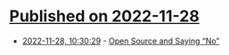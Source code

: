 # [Published on 2022-11-28](index.md)

* [2022-11-28, 10:30:29](https://news.ycombinator.com/item?id=33771881) - [Open Source and Saying “No”](https://connortumbleson.com/2022/11/28/open-source-saying-no/)
